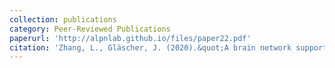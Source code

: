 ```yaml
---
collection: publications
category: Peer-Reviewed Publications
paperurl: 'http://alpnlab.github.io/files/paper22.pdf'
citation: 'Zhang, L., Gläscher, J. (2020).&quot;A brain network supporting social influences in human decision-making.&quot; <i>Science Advances.</i> 6(34).'
---
```

